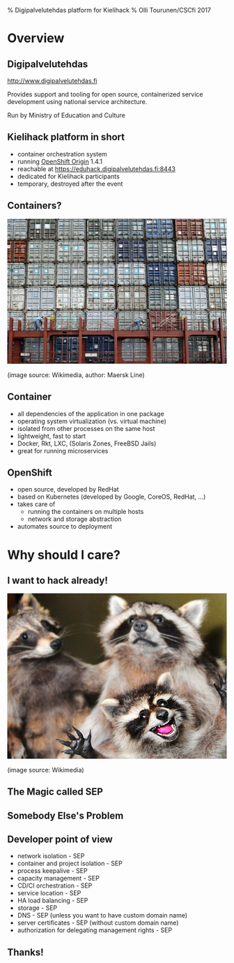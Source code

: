 % Digipalvelutehdas platform for Kielihack
% Olli Tourunen/CSCfi 2017

# Overview

## Digipalvelutehdas

http://www.digipalvelutehdas.fi

Provides support and tooling for open source, containerized service development using
national service architecture.

Run by Ministry of Education and Culture

## Kielihack platform in short

- container orchestration system
- running [OpenShift Origin](https://www.openshift.org) 1.4.1
- reachable at https://eduhack.digipalvelutehdas.fi:8443
- dedicated for Kielihack participants
- temporary, destroyed after the event

## Containers?
![](images/container_stack.jpg)

(image source: Wikimedia, author: Maersk Line)

## Container

- all dependencies of the application in one package
- operating system virtualization (vs. virtual machine)
- isolated from other processes on the same host
- lightweight, fast to start
- Docker, Rkt, LXC, (Solaris Zones, FreeBSD Jails)
- great for running microservices

## OpenShift
 
- open source, developed by RedHat
- based on Kubernetes (developed by Google, CoreOS, RedHat, ...)
- takes care of 
  - running the containers on multiple hosts
  - network and storage abstraction
- automates source to deployment 

# Why should I care?

## I want to hack already!

![](images/raccoon.jpg)

(image source: Wikimedia)

## The Magic called SEP

## Somebody Else's Problem

## Developer point of view

- network isolation - SEP
- container and project isolation - SEP
- process keepalive - SEP
- capacity management - SEP
- CD/CI orchestration - SEP
- service location - SEP
- HA load balancing - SEP
- storage - SEP
- DNS - SEP (unless you want to have custom domain name)
- server certificates - SEP (without custom domain name)
- authorization for delegating management rights - SEP

## Thanks!
